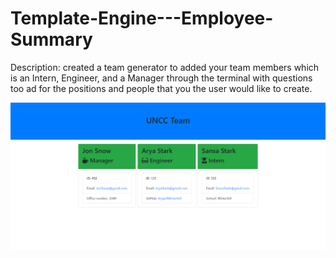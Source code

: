 # Template-Engine---Employee-Summary

Description: 
created a team generator to added your team members which is an Intern, Engineer, and a Manager through the terminal with questions too ad for the positions and people that you the user would like to create.

![alt image](./assets/screenshot.png)
